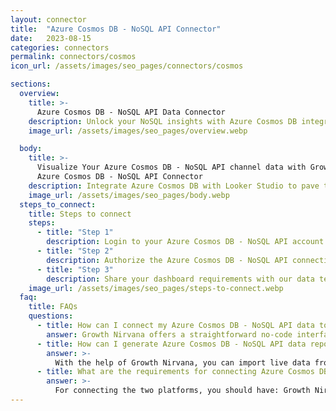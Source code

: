 ```yaml
---
layout: connector
title:  "Azure Cosmos DB - NoSQL API Connector"
date:   2023-08-15
categories: connectors
permalink: connectors/cosmos
icon_url: /assets/images/seo_pages/connectors/cosmos

sections:
  overview:
    title: >-
      Azure Cosmos DB - NoSQL API Data Connector
    description: Unlock your NoSQL insights with Azure Cosmos DB integration. Seamlessly merge Cosmos DB's data capabilities with Looker Studio's analytical prowess, translating raw data into actionable insights that drive strategic decisions.
    image_url: /assets/images/seo_pages/overview.webp

  body:
    title: >-
      Visualize Your Azure Cosmos DB - NoSQL API channel data with Growth Nirvana's
      Azure Cosmos DB - NoSQL API Connector
    description: Integrate Azure Cosmos DB with Looker Studio to pave the way for data-driven strategies in a NoSQL world.
    image_url: /assets/images/seo_pages/body.webp
  steps_to_connect:
    title: Steps to connect
    steps:
      - title: "Step 1"
        description: Login to your Azure Cosmos DB - NoSQL API account
      - title: "Step 2"
        description: Authorize the Azure Cosmos DB - NoSQL API connection to send data to Growth Nirvana
      - title: "Step 3"
        description: Share your dashboard requirements with our data team. We will build the report for you.
    image_url: /assets/images/seo_pages/steps-to-connect.webp
  faq:
    title: FAQs
    questions:
      - title: How can I connect my Azure Cosmos DB - NoSQL API data to Google Data Studio/Looker Studio?
        answer: Growth Nirvana offers a straightforward no-code interface to connect to Azure Cosmos DB - NoSQL API data sources.
      - title: How can I generate Azure Cosmos DB - NoSQL API data reports in Looker Studio?
        answer: >-
          With the help of Growth Nirvana, you can import live data from Azure Cosmos DB - NoSQL API into Looker Studio. These data can be viewed in charts, tables, and dashboards to generate branded reports that can be shared instantly.
      - title: What are the requirements for connecting Azure Cosmos DB - NoSQL API and Looker Studio?
        answer: >-
          For connecting the two platforms, you should have: Growth Nirvana Account and Azure Cosmos DB - NoSQL API Ads Account
---
```

